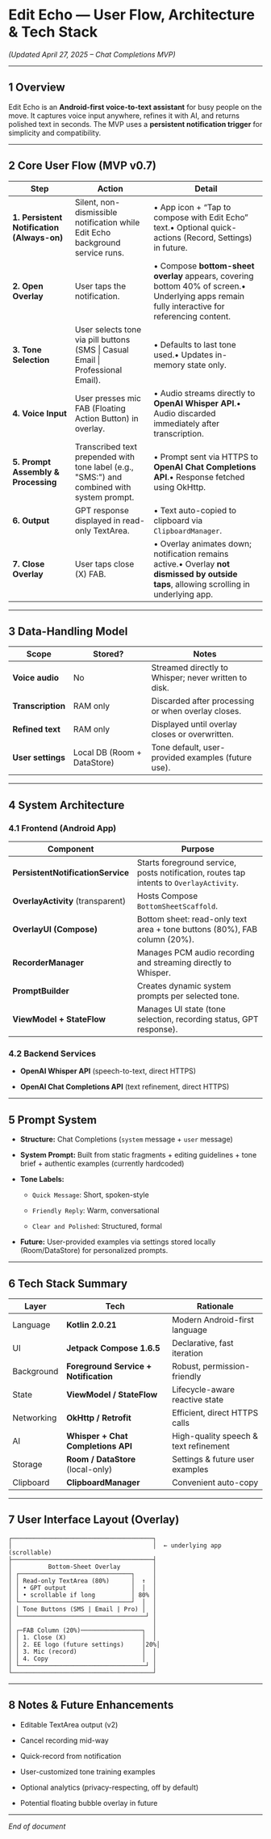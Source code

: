 # Edit Echo — User Flow, Architecture & Tech Stack

*(Updated April 27, 2025 – Chat Completions MVP)*

---

## 1 Overview

Edit Echo is an **Android-first voice-to-text assistant** for busy people on the move. It captures voice input anywhere, refines it with AI, and returns polished text in seconds. The MVP uses a **persistent notification trigger** for simplicity and compatibility.

---

## 2 Core User Flow (MVP v0.7)

| Step                                       | Action                                                                                     | Detail                                                                                                                                        |
| ------------------------------------------ | ------------------------------------------------------------------------------------------ | --------------------------------------------------------------------------------------------------------------------------------------------- |
| **1. Persistent Notification (Always-on)** | Silent, non-dismissible notification while Edit Echo background service runs.              | • App icon + “Tap to compose with Edit Echo” text.• Optional quick-actions (Record, Settings) in future.                                      |
| **2. Open Overlay**                        | User taps the notification.                                                                | • Compose **bottom-sheet overlay** appears, covering bottom 40% of screen.• Underlying apps remain fully interactive for referencing content. |
| **3. Tone Selection**                      | User selects tone via pill buttons (SMS \| Casual Email \| Professional Email).            | • Defaults to last tone used.• Updates in-memory state only.                                                                                  |
| **4. Voice Input**                         | User presses mic FAB (Floating Action Button) in overlay.                                  | • Audio streams directly to **OpenAI Whisper API**.• Audio discarded immediately after transcription.                                         |
| **5. Prompt Assembly & Processing**        | Transcribed text prepended with tone label (e.g., "SMS:") and combined with system prompt. | • Prompt sent via HTTPS to **OpenAI Chat Completions API**.• Response fetched using OkHttp.                                                   |
| **6. Output**                              | GPT response displayed in read-only TextArea.                                              | • Text auto-copied to clipboard via `ClipboardManager`.                                                                                       |
| **7. Close Overlay**                       | User taps close (X) FAB.                                                                   | • Overlay animates down; notification remains active.• Overlay **not dismissed by outside taps**, allowing scrolling in underlying app.       |

---

## 3 Data-Handling Model

| Scope             | Stored?                     | Notes                                                |
| ----------------- | --------------------------- | ---------------------------------------------------- |
| **Voice audio**   | No                          | Streamed directly to Whisper; never written to disk. |
| **Transcription** | RAM only                    | Discarded after processing or when overlay closes.   |
| **Refined text**  | RAM only                    | Displayed until overlay closes or overwritten.       |
| **User settings** | Local DB (Room + DataStore) | Tone default, user-provided examples (future use).   |

---

## 4 System Architecture

### 4.1 Frontend (Android App)

| Component                         | Purpose                                                                                 |
| --------------------------------- | --------------------------------------------------------------------------------------- |
| **PersistentNotificationService** | Starts foreground service, posts notification, routes tap intents to `OverlayActivity`. |
| **OverlayActivity** (transparent) | Hosts Compose `BottomSheetScaffold`.                                                    |
| **OverlayUI (Compose)**           | Bottom sheet: read-only text area + tone buttons (80%), FAB column (20%).               |
| **RecorderManager**               | Manages PCM audio recording and streaming directly to Whisper.                          |
| **PromptBuilder**                 | Creates dynamic system prompts per selected tone.                                       |
| **ViewModel + StateFlow**         | Manages UI state (tone selection, recording status, GPT response).                      |

### 4.2 Backend Services

- **OpenAI Whisper API** (speech-to-text, direct HTTPS)

- **OpenAI Chat Completions API** (text refinement, direct HTTPS)

---

## 5 Prompt System

- **Structure:** Chat Completions (`system` message + `user` message)

- **System Prompt:** Built from static fragments + editing guidelines + tone brief + authentic examples (currently hardcoded)

- **Tone Labels:**
  
  - `Quick Message`: Short, spoken-style
  
  - `Friendly Reply`: Warm, conversational
  
  - `Clear and Polished`: Structured, formal

- **Future:** User-provided examples via settings stored locally (Room/DataStore) for personalized prompts.

---

## 6 Tech Stack Summary

| Layer      | Tech                                  | Rationale                             |
| ---------- | ------------------------------------- | ------------------------------------- |
| Language   | **Kotlin 2.0.21**                     | Modern Android-first language         |
| UI         | **Jetpack Compose 1.6.5**             | Declarative, fast iteration           |
| Background | **Foreground Service + Notification** | Robust, permission-friendly           |
| State      | **ViewModel / StateFlow**             | Lifecycle-aware reactive state        |
| Networking | **OkHttp / Retrofit**                 | Efficient, direct HTTPS calls         |
| AI         | **Whisper + Chat Completions API**    | High-quality speech & text refinement |
| Storage    | **Room / DataStore** (local-only)     | Settings & future user examples       |
| Clipboard  | **ClipboardManager**                  | Convenient auto-copy                  |

---

## 7 User Interface Layout (Overlay)

```
┌───────────────────────────────────────┐
│                                       │  ← underlying app (scrollable)
├───────────────────────────────────────┤
│          Bottom-Sheet Overlay         │
│ ┌───────────────────────────────┐     │
│ │ Read-only TextArea (80%)      │  ↑  │
│ │ • GPT output                  │  │  │
│ │ • scrollable if long          │ 80% │
│ └───────────────────────────────┘  │  │
│ │ Tone Buttons (SMS | Email | Pro) │  │
│ └───────────────────────────────────┘ │
│                                       │
│ ┌─FAB Column (20%)─────────────────┐  │
│ │ 1. Close (X)                     │  │
│ │ 2. EE logo (future settings)     │20%│
│ │ 3. Mic (record)                  │  │
│ │ 4. Copy                          │  │
│ └───────────────────────────────────┘ │
└───────────────────────────────────────┘
```

---

## 8 Notes & Future Enhancements

- Editable TextArea output (v2)

- Cancel recording mid-way

- Quick-record from notification

- User-customized tone training examples

- Optional analytics (privacy-respecting, off by default)

- Potential floating bubble overlay in future

---

*End of document*

